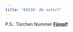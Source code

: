 ```yaml
---
title: "#1538: Ab sofort"
---
```


P.S.: Türchen Nummer <a href="http://www.fonflatter.de/advent09"><strong>Fümpf</strong></a>!

